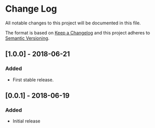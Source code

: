 # Change Log
All notable changes to this project will be documented in this file.

The format is based on [Keep a Changelog](http://keepachangelog.com/)
and this project adheres to [Semantic Versioning](http://semver.org/).

## [1.0.0] - 2018-06-21
### Added
 - First stable release.

## [0.0.1] - 2018-06-19
### Added
 - Initial release
